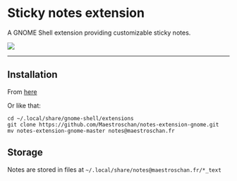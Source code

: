 # Sticky notes extension
A GNOME Shell extension providing customizable sticky notes.

![](./screenshot-14-02-2k18.png)

----

## Installation

From [here](https://extensions.gnome.org/extension/1357/notes/)

Or like that:

```
cd ~/.local/share/gnome-shell/extensions
git clone https://github.com/Maestroschan/notes-extension-gnome.git
mv notes-extension-gnome-master notes@maestroschan.fr
```

## Storage

Notes are stored in files at `~/.local/share/notes@maestroschan.fr/*_text`
